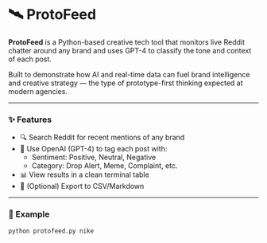 # 🛰️ ProtoFeed

**ProtoFeed** is a Python-based creative tech tool that monitors live Reddit chatter around any brand and uses GPT-4 to classify the tone and context of each post.

Built to demonstrate how AI and real-time data can fuel brand intelligence and creative strategy — the type of prototype-first thinking expected at modern agencies.

---

### ✨ Features

- 🔍 Search Reddit for recent mentions of any brand
- 🧠 Use OpenAI (GPT-4) to tag each post with:
  - Sentiment: Positive, Neutral, Negative
  - Category: Drop Alert, Meme, Complaint, etc.
- 📊 View results in a clean terminal table
- 💾 (Optional) Export to CSV/Markdown

---

### 🧪 Example

```bash
python protofeed.py nike
